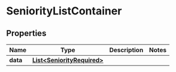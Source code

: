 

# SeniorityListContainer


## Properties

| Name | Type | Description | Notes |
|------------ | ------------- | ------------- | -------------|
|**data** | [**List&lt;SeniorityRequired&gt;**](SeniorityRequired.md) |  |  |



